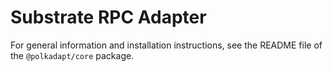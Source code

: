 # Substrate RPC Adapter

For general information and installation instructions, see the README file of the `@polkadapt/core` package.

